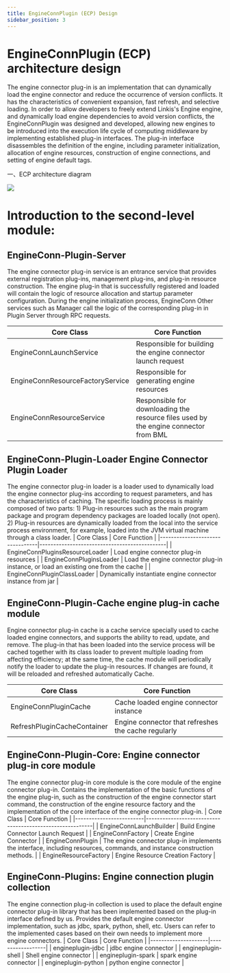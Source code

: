 ```yaml
---
title: EngineConnPlugin (ECP) Design
sidebar_position: 3
---
```



EngineConnPlugin (ECP) architecture design
===============================

The engine connector plug-in is an implementation that can dynamically load the engine connector and reduce the occurrence of version conflicts. It has the characteristics of convenient expansion, fast refresh, and selective loading. In order to allow developers to freely extend Linkis's Engine engine, and dynamically load engine dependencies to avoid version conflicts, the EngineConnPlugin was designed and developed, allowing new engines to be introduced into the execution life cycle of computing middleware by implementing established plug-in interfaces.
The plug-in interface disassembles the definition of the engine, including parameter initialization, allocation of engine resources, construction of engine connections, and setting of engine default tags.

一、ECP architecture diagram

![](/Images/Architecture/linkis-engineConnPlugin-01.png)

Introduction to the second-level module:
==============

EngineConn-Plugin-Server
------------------------

The engine connector plug-in service is an entrance service that provides external registration plug-ins, management plug-ins, and plug-in resource construction. The engine plug-in that is successfully registered and loaded will contain the logic of resource allocation and startup parameter configuration. During the engine initialization process, EngineConn
Other services such as Manager call the logic of the corresponding plug-in in Plugin Server through RPC requests.

| Core Class                           | Core Function                              |
|----------------------------------|---------------------------------------|
| EngineConnLaunchService          | Responsible for building the engine connector launch request            |
| EngineConnResourceFactoryService | Responsible for generating engine resources                      |
| EngineConnResourceService        | Responsible for downloading the resource files used by the engine connector from BML |


EngineConn-Plugin-Loader Engine Connector Plugin Loader
---------------------------------------

The engine connector plug-in loader is a loader used to dynamically load the engine connector plug-ins according to request parameters, and has the characteristics of caching. The specific loading process is mainly composed of two parts: 1) Plug-in resources such as the main program package and program dependency packages are loaded locally (not open). 2) Plug-in resources are dynamically loaded from the local into the service process environment, for example, loaded into the JVM virtual machine through a class loader.
| Core Class                          | Core Function                                     |
|---------------------------------|----------------------------------------------|
| EngineConnPluginsResourceLoader | Load engine connector plug-in resources                       |
| EngineConnPluginsLoader         | Load the engine connector plug-in instance, or load an existing one from the cache |
| EngineConnPluginClassLoader     | Dynamically instantiate engine connector instance from jar              |

EngineConn-Plugin-Cache engine plug-in cache module
----------------------------------------

Engine connector plug-in cache is a cache service specially used to cache loaded engine connectors, and supports the ability to read, update, and remove. The plug-in that has been loaded into the service process will be cached together with its class loader to prevent multiple loading from affecting efficiency; at the same time, the cache module will periodically notify the loader to update the plug-in resources. If changes are found, it will be reloaded and refreshed automatically Cache.

| Core Class                      | Core Function                     |
|-----------------------------|------------------------------|
| EngineConnPluginCache       | Cache loaded engine connector instance |
| RefreshPluginCacheContainer | Engine connector that refreshes the cache regularly     |

EngineConn-Plugin-Core: Engine connector plug-in core module
---------------------------------------------

The engine connector plug-in core module is the core module of the engine connector plug-in. Contains the implementation of the basic functions of the engine plug-in, such as the construction of the engine connector start command, the construction of the engine resource factory and the implementation of the core interface of the engine connector plug-in.
| Core Class                  | Core Function                                                 |
|-------------------------|----------------------------------------------------------|
| EngineConnLaunchBuilder | Build Engine Connector Launch Request                                   |
| EngineConnFactory       | Create Engine Connector                                           |
| EngineConnPlugin        | The engine connector plug-in implements the interface, including resources, commands, and instance construction methods. |
| EngineResourceFactory   | Engine Resource Creation Factory                                       |

EngineConn-Plugins: Engine connection plugin collection
-----------------------------------

The engine connection plug-in collection is used to place the default engine connector plug-in library that has been implemented based on the plug-in interface defined by us. Provides the default engine connector implementation, such as jdbc, spark, python, shell, etc. Users can refer to the implemented cases based on their own needs to implement more engine connectors.
| Core Class              | Core Function         |
|---------------------|------------------|
| engineplugin-jdbc   | jdbc engine connector   |
| engineplugin-shell  | Shell engine connector  |
| engineplugin-spark  | spark engine connector  |
| engineplugin-python | python engine connector |

